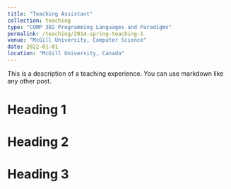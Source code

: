 ```yaml
---
title: "Teaching Assistant"
collection: teaching
type: "COMP 302 Programming Languages and Paradigms"
permalink: /teaching/2014-spring-teaching-1
venue: "McGill University, Computer Science"
date: 2022-01-01
location: "McGill University, Canada"
---
```


This is a description of a teaching experience. You can use markdown like any other post.

Heading 1
======

Heading 2
======

Heading 3
======
